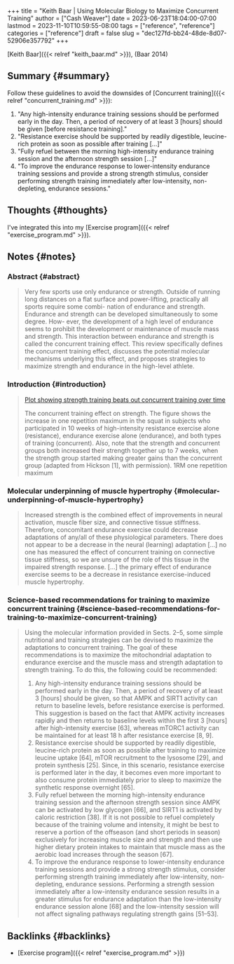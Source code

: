 +++
title = "Keith Baar | Using Molecular Biology to Maximize Concurrent Training"
author = ["Cash Weaver"]
date = 2023-06-23T18:04:00-07:00
lastmod = 2023-11-10T10:59:55-08:00
tags = ["reference", "reference"]
categories = ["reference"]
draft = false
slug = "dec127fd-bb24-48de-8d07-52906e357792"
+++

[Keith Baar]({{< relref "keith_baar.md" >}}), (Baar 2014)


## Summary {#summary}

Follow these guidelines to avoid the downsides of [Concurrent training]({{< relref "concurrent_training.md" >}}):

1.  "Any high-intensity endurance training sessions should be performed early in the day. Then, a period of recovery of at least 3 [hours] should be given [before resistance training]."
2.  "Resistance exercise should be supported by readily digestible, leucine-rich protein as soon as possible after training [...]"
3.  "Fully refuel between the morning high-intensity endurance training session and the afternoon strength session [...]"
4.  "To improve the endurance response to lower-intensity endurance training sessions and provide a strong strength stimulus, consider performing strength training immediately after low-intensity, non-depleting, endurance sessions."


## Thoughts {#thoughts}

I've integrated this into my [Exercise program]({{< relref "exercise_program.md" >}}).


## Notes {#notes}


### Abstract {#abstract}

> Very few sports use only endurance or strength. Outside of running long distances on a flat surface and power-lifting, practically all sports require some combi- nation of endurance and strength. Endurance and strength can be developed simultaneously to some degree. How- ever, the development of a high level of endurance seems to prohibit the development or maintenance of muscle mass and strength. This interaction between endurance and strength is called the concurrent training effect. This review specifically defines the concurrent training effect, discusses the potential molecular mechanisms underlying this effect, and proposes strategies to maximize strength and endurance in the high-level athlete.


### Introduction {#introduction}

> [Plot showing strength training beats out concurrent training over time](/ox-hugo/strength-cardio-interference-plot.png)
>
> The concurrent training effect on strength. The figure shows the increase in one repetition maximum in the squat in subjects who participated in 10 weeks of high-intensity resistance exercise alone (resistance), endurance exercise alone (endurance), and both types of training (concurrent). Also, note that the strength and concurrent groups both increased their strength together up to 7 weeks, when the strength group started making greater gains than the concurrent group (adapted from Hickson [1], with permission). 1RM one repetition maximum


### Molecular underpinning of muscle hypertrophy {#molecular-underpinning-of-muscle-hypertrophy}

> Increased strength is the combined effect of improvements in neural activation, muscle fiber size, and connective tissue stiffness. Therefore, concomitant endurance exercise could decrease adaptations of any/all of these physiological parameters. There does not appear to be a decrease in the neural (learning) adaptation [...] no one has measured the effect of concurrent training on connective tissue stiffness, so we are unsure of the role of this tissue in the impaired strength response. [...] the primary effect of endurance exercise seems to be a decrease in resistance exercise-induced muscle hypertrophy.


### Science-based recommendations for training to maximize concurrent training {#science-based-recommendations-for-training-to-maximize-concurrent-training}

> Using the molecular information provided in Sects. 2–5, some simple nutritional and training strategies can be devised to maximize the adaptations to concurrent training. The goal of these recommendations is to maximize the mitochondrial adaptation to endurance exercise and the muscle mass and strength adaptation to strength training. To do this, the following could be recommended:
>
> 1.  Any high-intensity endurance training sessions should be performed early in the day. Then, a period of recovery of at least 3 [hours] should be given, so that AMPK and SIRT1 activity can return to baseline levels, before resistance exercise is performed. This suggestion is based on the fact that AMPK activity increases rapidly and then returns to baseline levels within the first 3 [hours] after high-intensity exercise [63], whereas mTORC1 activity can be maintained for at least 18 h after resistance exercise [8, 9].
> 2.  Resistance exercise should be supported by readily digestible, leucine-rich protein as soon as possible after training to maximize leucine uptake [64], mTOR recruitment to the lysosome [29], and protein synthesis [25]. Since, in this scenario, resistance exercise is performed later in the day, it becomes even more important to also consume protein immediately prior to sleep to maximize the synthetic response overnight [65].
> 3.  Fully refuel between the morning high-intensity endurance training session and the afternoon strength session since AMPK can be activated by low glycogen [66], and SIRT1 is activated by caloric restriction [38]. If it is not possible to refuel completely because of the training volume and intensity, it might be best to reserve a portion of the offseason (and short periods in season) exclusively for increasing muscle size and strength and then use higher dietary protein intakes to maintain that muscle mass as the aerobic load increases through the season [67].
> 4.  To improve the endurance response to lower-intensity endurance training sessions and provide a strong strength stimulus, consider performing strength training immediately after low-intensity, non-depleting, endurance sessions. Performing a strength session immediately after a low-intensity endurance session results in a greater stimulus for endurance adaptation than the low-intensity endurance session alone [68] and the low-intensity session will not affect signaling pathways regulating strength gains [51–53].


## Backlinks {#backlinks}

-   [Exercise program]({{< relref "exercise_program.md" >}})
